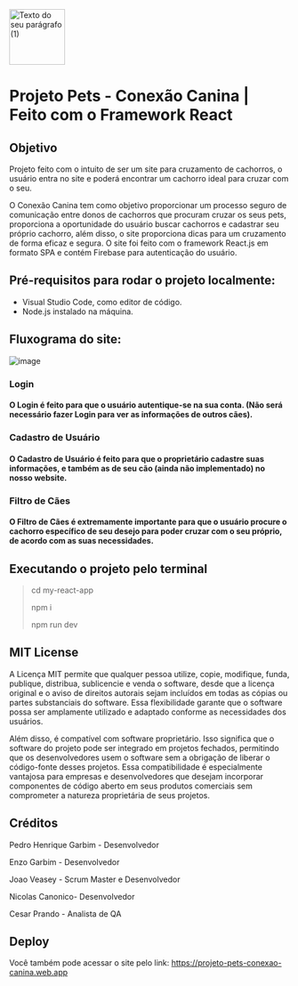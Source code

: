 <img src="https://github.com/joaoveasey/projeto-fatec-front-end/assets/133874619/71769ebd-b1ad-4193-a70f-6f7f04efa5cf" width="100" height="100" alt="Texto do seu parágrafo (1)">

# Projeto Pets - Conexão Canina | Feito com o Framework React

## Objetivo
Projeto feito com o intuito de ser um site para cruzamento de cachorros, o usuário entra no site e poderá encontrar um cachorro ideal para cruzar com o seu.

O Conexão Canina tem como objetivo proporcionar um processo seguro de comunicação entre donos de cachorros que procuram cruzar os seus pets, proporciona a oportunidade do usuário buscar cachorros e cadastrar seu próprio cachorro, além disso, o site proporciona dicas para um cruzamento de forma eficaz e segura. O site foi feito com o framework React.js em formato SPA e contém Firebase para autenticação do usuário. 

## Pré-requisitos para rodar o projeto localmente:
- Visual Studio Code, como editor de código.
- Node.js instalado na máquina.

## Fluxograma do site:
![image](https://github.com/joaoveasey/projeto-fatec-react/assets/125090850/71feb12a-0948-448a-9c42-f19ebdda5217)


### Login
#### O Login é feito para que o usuário autentique-se na sua conta. (Não será necessário fazer Login para ver as informações de outros cães).

### Cadastro de Usuário
#### O Cadastro de Usuário é feito para que o proprietário cadastre suas informações, e também as de seu cão (ainda não implementado) no nosso website.

### Filtro de Cães
#### O Filtro de Cães é extremamente importante para que o usuário procure o cachorro específico de seu desejo para poder cruzar com o seu próprio, de acordo com as suas necessidades.

## Executando o projeto pelo terminal
> cd my-react-app
> 
> npm i
> 
> npm run dev

## MIT License
A Licença MIT permite que qualquer pessoa utilize, copie, modifique, funda, publique, distribua, sublicencie e venda o software, desde que a licença original e o aviso de direitos autorais sejam incluídos em todas as cópias ou partes substanciais do software. Essa flexibilidade garante que o software possa ser amplamente utilizado e adaptado conforme as necessidades dos usuários.

Além disso, é compatível com software proprietário. Isso significa que o software do projeto pode ser integrado em projetos fechados, permitindo que os desenvolvedores usem o software sem a obrigação de liberar o código-fonte desses projetos. Essa compatibilidade é especialmente vantajosa para empresas e desenvolvedores que desejam incorporar componentes de código aberto em seus produtos comerciais sem comprometer a natureza proprietária de seus projetos.

## Créditos
Pedro Henrique Garbim - Desenvolvedor

Enzo Garbim - Desenvolvedor

Joao Veasey - Scrum Master e Desenvolvedor

Nicolas Canonico- Desenvolvedor

Cesar Prando - Analista de QA

## Deploy
Você também pode acessar o site pelo link: https://projeto-pets-conexao-canina.web.app







